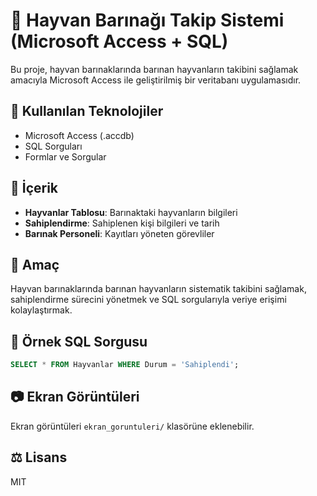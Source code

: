 # 🐾 Hayvan Barınağı Takip Sistemi (Microsoft Access + SQL)

Bu proje, hayvan barınaklarında barınan hayvanların takibini sağlamak amacıyla Microsoft Access ile geliştirilmiş bir veritabanı uygulamasıdır.

## 🧰 Kullanılan Teknolojiler
- Microsoft Access (.accdb)
- SQL Sorguları
- Formlar ve Sorgular

## 📁 İçerik
- **Hayvanlar Tablosu**: Barınaktaki hayvanların bilgileri
- **Sahiplendirme**: Sahiplenen kişi bilgileri ve tarih
- **Barınak Personeli**: Kayıtları yöneten görevliler

## 🎯 Amaç
Hayvan barınaklarında barınan hayvanların sistematik takibini sağlamak, sahiplendirme sürecini yönetmek ve SQL sorgularıyla veriye erişimi kolaylaştırmak.

## 📄 Örnek SQL Sorgusu

```sql
SELECT * FROM Hayvanlar WHERE Durum = 'Sahiplendi';
```

## 📷 Ekran Görüntüleri
Ekran görüntüleri `ekran_goruntuleri/` klasörüne eklenebilir.

## ⚖️ Lisans
MIT